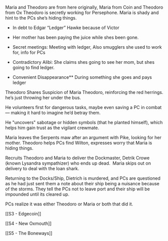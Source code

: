 
Maria and Theodoro are from here originally, Maria from Coin and Theodoro from Ox
Theodoro is secretly working for Persephone.
Maria is shady and hint to the PCs she’s hiding things.


- In debt to Edgar “Ledger” Hawke because of Victor
- Her mother has been paying the juice while shes been gone.
- Secret meetings: Meeting with ledger, Also smugglers she used to work for, info for PCs

- Contradictory Alibi: She claims shes going to see her mom, but shes going to find ledger.
-  Convenient Disappearance** During something she goes and pays ledger

Theodoro
Shares Suspicion of Maria Theodoro, reinforcing the red herrings. he’s just throwing her under the bus.

He volunteers first for dangerous tasks, maybe even saving a PC in combat — making it hard to imagine he’d betray them.

He "uncovers" sabotage or hidden symbols (that he planted himself), which helps him gain trust as the vigilant crewmate.

Maria leaves the Serpents maw after an argument with Pike, looking for her mother.
Theodoro helps PCs find Wilton, expresses worry that Maria is hiding things.


Recruits Theodoro and Maria to deliver the Dockmaster, Detrik Crowe (known Lysandra sympathizer) who ends up dead.  Maria skips out on delivery to deal with the loan shark.


Returning to the Docks/Ship, Dietrich is murdered, and PCs are questioned as he had just sent them a note about their ship being a nuisance because of the storms.  They tell the PCs not to leave port and their ship will be impounded until its cleared up.

PCs realize it was either Theodoro or Maria or both that did it.

[[S3 - Edgecoin]]

[[S4 - New Oxmouth]]

[[S5 - The Boneways]]
